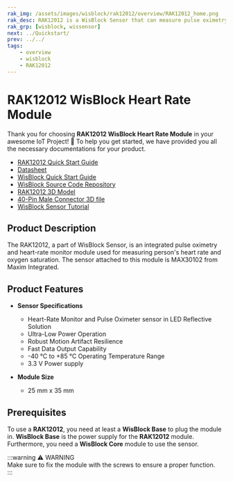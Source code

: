 ```yaml
---
rak_img: /assets/images/wisblock/rak12012/overview/RAK12012_home.png
rak_desc: RAK12012 is a WisBlock Sensor that can measure pulse oximetry and heart rate of a person.
rak_grp: [wisblock, wissensor]
next: ../Quickstart/
prev: ../../
tags:
    - overview
    - wisblock
    - RAK12012
---
```



# RAK12012 WisBlock Heart Rate Module

Thank you for choosing **RAK12012 WisBlock Heart Rate Module** in your awesome IoT Project! 🎉 To help you get started, we have provided you all the necessary documentations for your product.

* [RAK12012 Quick Start Guide](../Quickstart/)
* [Datasheet](../Datasheet/)
* <a href="../../Quickstart/" target="_blank">WisBlock Quick Start Guide</a>
* [WisBlock Source Code Repository](https://github.com/RAKWireless/WisBlock/)
* [RAK12012 3D Model](https://downloads.rakwireless.com/3D_File/WisBlock/3D_RAK12012.stp)
* [40-Pin Male Connector 3D file](https://downloads.rakwireless.com/3D_File/Accessory/WisConnector/M40S1003K6M.stp)
* [WisBlock Sensor Tutorial](/Knowledge-Hub/Learn/WisBlock-Sensor-Tutorial/)

<!--**Examples** -->

<!--For All WisBlock Core: -->
<!--* [Sample Code: RAK12012](https://github.com/RAKWireless/WisBlock/blob/master/examples/common/IO/RAK12005_WaterDetector/RAK12005_WaterDetector.ino)-->

## Product Description

The RAK12012, a part of WisBlock Sensor, is an integrated pulse oximetry and heart-rate monitor module used for measuring person's heart rate and oxygen saturation. The sensor attached to this module is MAX30102 from Maxim Integrated.


## Product Features

* **Sensor Specifications**
    * Heart-Rate Monitor and Pulse Oximeter sensor in LED Reflective Solution
    * Ultra-Low Power Operation
    * Robust Motion Artifact Resilience
    * Fast Data Output Capability
    * -40&nbsp;°C to +85&nbsp;°C Operating Temperature Range
    * 3.3&nbsp;V Power supply

* **Module Size**
    * 25&nbsp;mm x 35&nbsp;mm

## Prerequisites

To use a **RAK12012**, you need at least a **WisBlock Base** to plug the module in. **WisBlock Base** is the power supply for the **RAK12012** module. Furthermore, you need a **WisBlock Core** module to use the sensor.

:::warning ⚠️ WARNING    
Make sure to fix the module with the screws to ensure a proper function.    
:::